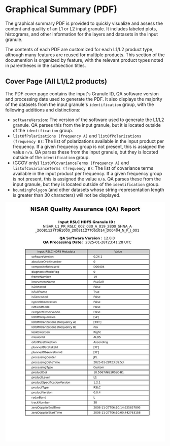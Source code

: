 
# Graphical Summary (PDF)

The graphical summary PDF is provided to quickly visualize and assess the content and quality of an L1 or L2 input granule. It includes labeled plots, histograms, and other information for the layers and datasets in the input granule.

The contents of each PDF are customized for each L1/L2 product type, although many features are reused for multiple products. This section of the documention is organized by feature, with the relevant product types noted in parentheses in the subsection titles.


## Cover Page (All L1/L2 products)

The PDF cover page contains the input's Granule ID, QA software version and processing date used to generate the PDF. It also displays the majority of the datasets from the input granule's `identification` group, with the following additions and distinctions:

* `softwareVersion`: The version of the software used to generate the L1/L2 granule. QA parses this from the input granule, but it is located outside of the `identification` group.
* `listOfPolarizations (frequency A)` and `listOfPolarizations (frequency B)`: The list of polarizations available in the input product per frequency. If a given frequency group is not present, this is assigned the value `n/a`. QA parses these from the input granule, but they is located outside of the `identification` group.
* (GCOV only) `listOfCovarianceTerms (frequency A)` and `listofCovarianceTerms (frequency B)`: The list of covariance terms available in the input product per frequency. If a given frequency group is not present, this is assigned the value `n/a`. QA parses these from the input granule, but they is located outside of the `identification` group.
* `boundingPolygon` (and other datasets whose string-representation length is greater than 30 characters) will not be displayed.

![Sample Report PDF Cover Page](images/report_cover_page.jpg)





